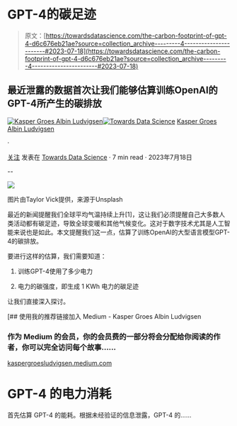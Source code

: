 # GPT-4的碳足迹

> 原文：[https://towardsdatascience.com/the-carbon-footprint-of-gpt-4-d6c676eb21ae?source=collection_archive---------4-----------------------#2023-07-18](https://towardsdatascience.com/the-carbon-footprint-of-gpt-4-d6c676eb21ae?source=collection_archive---------4-----------------------#2023-07-18)

## 最近泄露的数据首次让我们能够估算训练OpenAI的GPT-4所产生的碳排放

[](https://kaspergroesludvigsen.medium.com/?source=post_page-----d6c676eb21ae--------------------------------)[![Kasper Groes Albin Ludvigsen](../Images/3c31c9e54fae4fd1c8f1c441379d1f10.png)](https://kaspergroesludvigsen.medium.com/?source=post_page-----d6c676eb21ae--------------------------------)[](https://towardsdatascience.com/?source=post_page-----d6c676eb21ae--------------------------------)[![Towards Data Science](../Images/a6ff2676ffcc0c7aad8aaf1d79379785.png)](https://towardsdatascience.com/?source=post_page-----d6c676eb21ae--------------------------------) [Kasper Groes Albin Ludvigsen](https://kaspergroesludvigsen.medium.com/?source=post_page-----d6c676eb21ae--------------------------------)

·

[关注](https://medium.com/m/signin?actionUrl=https%3A%2F%2Fmedium.com%2F_%2Fsubscribe%2Fuser%2Fba0b31bed21a&operation=register&redirect=https%3A%2F%2Ftowardsdatascience.com%2Fthe-carbon-footprint-of-gpt-4-d6c676eb21ae&user=Kasper+Groes+Albin+Ludvigsen&userId=ba0b31bed21a&source=post_page-ba0b31bed21a----d6c676eb21ae---------------------post_header-----------) 发表在 [Towards Data Science](https://towardsdatascience.com/?source=post_page-----d6c676eb21ae--------------------------------) · 7 min read · 2023年7月18日

--

[](https://medium.com/m/signin?actionUrl=https%3A%2F%2Fmedium.com%2F_%2Fbookmark%2Fp%2Fd6c676eb21ae&operation=register&redirect=https%3A%2F%2Ftowardsdatascience.com%2Fthe-carbon-footprint-of-gpt-4-d6c676eb21ae&source=-----d6c676eb21ae---------------------bookmark_footer-----------)![](../Images/a1cfe5cfdb78e054e76587a5d51276e3.png)

图片由Taylor Vick提供，来源于Unsplash

最近的新闻提醒我们全球平均气温持续上升[1]，这让我们必须提醒自己大多数人类活动都有碳足迹，导致全球变暖和其他气候变化。这对于数字技术尤其是人工智能来说也是如此。本文提醒我们这一点，估算了训练OpenAI的大型语言模型GPT-4的碳排放。

要进行这样的估算，我们需要知道：

1.  训练GPT-4使用了多少电力

1.  电力的碳强度，即生成 1 KWh 电力的碳足迹

让我们直接深入探讨。

[](https://kaspergroesludvigsen.medium.com/membership?source=post_page-----d6c676eb21ae--------------------------------) [## 使用我的推荐链接加入 Medium - Kasper Groes Albin Ludvigsen

### 作为 Medium 的会员，你的会员费的一部分将会分配给你阅读的作者，你可以完全访问每个故事……

[kaspergroesludvigsen.medium.com](https://kaspergroesludvigsen.medium.com/membership?source=post_page-----d6c676eb21ae--------------------------------)

# GPT-4 的电力消耗

首先估算 GPT-4 的能耗。根据未经验证的信息泄露，GPT-4 的……
